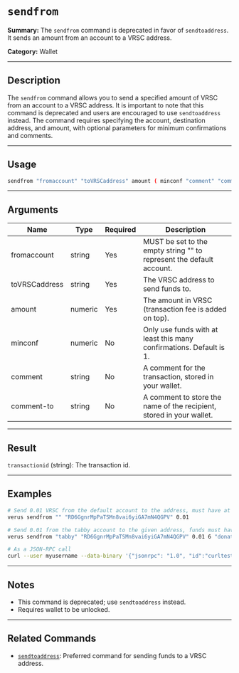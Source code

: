 # `sendfrom`

**Summary:**
The `sendfrom` command is deprecated in favor of `sendtoaddress`. It sends an amount from an account to a VRSC address.

**Category:**
Wallet

---

## Description
The `sendfrom` command allows you to send a specified amount of VRSC from an account to a VRSC address. It is important to note that this command is deprecated and users are encouraged to use `sendtoaddress` instead. The command requires specifying the account, destination address, and amount, with optional parameters for minimum confirmations and comments.

---

## Usage
```bash
sendfrom "fromaccount" "toVRSCaddress" amount ( minconf "comment" "comment-to" )
```

---

## Arguments
| Name         | Type    | Required | Description                                                                 |
|--------------|---------|----------|-----------------------------------------------------------------------------|
| fromaccount  | string  | Yes      | MUST be set to the empty string "" to represent the default account.        |
| toVRSCaddress| string  | Yes      | The VRSC address to send funds to.                                          |
| amount       | numeric | Yes      | The amount in VRSC (transaction fee is added on top).                       |
| minconf      | numeric | No       | Only use funds with at least this many confirmations. Default is 1.         |
| comment      | string  | No       | A comment for the transaction, stored in your wallet.                       |
| comment-to   | string  | No       | A comment to store the name of the recipient, stored in your wallet.        |

---

## Result
`transactionid` (string): The transaction id.

---

## Examples
```bash
# Send 0.01 VRSC from the default account to the address, must have at least 1 confirmation
verus sendfrom "" "RD6GgnrMpPaTSMn8vai6yiGA7mN4QGPV" 0.01

# Send 0.01 from the tabby account to the given address, funds must have at least 6 confirmations
verus sendfrom "tabby" "RD6GgnrMpPaTSMn8vai6yiGA7mN4QGPV" 0.01 6 "donation" "seans outpost"

# As a JSON-RPC call
curl --user myusername --data-binary '{"jsonrpc": "1.0", "id":"curltest", "method": "sendfrom", "params": ["tabby", "RD6GgnrMpPaTSMn8vai6yiGA7mN4QGPV", 0.01, 6, "donation", "seans outpost"] }' -H 'content-type: text/plain;' http://127.0.0.1:27486/
```

---

## Notes
- This command is deprecated; use `sendtoaddress` instead.
- Requires wallet to be unlocked.

---

## Related Commands
- [`sendtoaddress`](./sendtoaddress.md): Preferred command for sending funds to a VRSC address. 